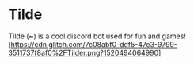 Tilde 
=
Tilde (**~**) is a cool discord bot used for fun and games!
[https://cdn.glitch.com/7c08abf0-ddf5-47e3-9799-3511737f8af0%2FTilder.png?1520494064990]